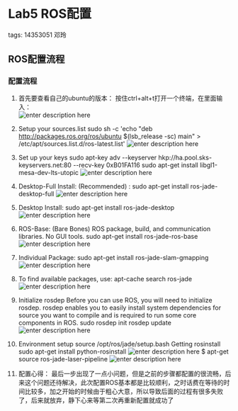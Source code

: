 # Lab5 ROS配置
tags: 14353051 邓玲


## ROS配置流程

### 配置流程
1.	首先要查看自己的ubuntu的版本：
按住ctrl+alt+t打开一个终端，在里面输入：  
![enter description here][1]

2. Setup your sources.list
sudo sh -c 'echo "deb http://packages.ros.org/ros/ubuntu $(lsb_release -sc) main" > /etc/apt/sources.list.d/ros-latest.list'
![enter description here][2]

3. Set up your keys
  sudo apt-key adv --keyserver hkp://ha.pool.sks-keyservers.net:80 --recv-key 0xB01FA116
  sudo apt-get install libgl1-mesa-dev-lts-utopic
  ![enter description here][3]

4.  Desktop-Full Install: (Recommended) : 
sudo apt-get install ros-jade-desktop-full
![enter description here][4]

5. Desktop Install:
sudo apt-get install ros-jade-desktop
![enter description here][5]

6. ROS-Base: (Bare Bones) ROS package, build, and communication libraries. No GUI tools. 
sudo apt-get install ros-jade-ros-base
![enter description here][6]

7. Individual Package:
sudo apt-get install ros-jade-slam-gmapping
![enter description here][7]

8. To find available packages, use: 
apt-cache search ros-jade
![enter description here][8]

9. Initialize rosdep
Before you can use ROS, you will need to initialize rosdep. rosdep enables you to easily install system dependencies for source you want to compile and is required to run some core components in ROS. 
sudo rosdep init
rosdep update
![enter description here][9]

10. Environment setup
source /opt/ros/jade/setup.bash
Getting rosinstall
sudo apt-get install python-rosinstall
![enter description here][10]
 $ apt-get source ros-jade-laser-pipeline
 ![enter description here][11]
 
11. 配置心得：
     最后一步出现了一点小问题，但是之前的步骤都配置的很流畅，后来这个问题还待解决，此次配置ROS基本都是比较顺利，之时话费在等待的时间比较多，加之开始的时候由于粗心大意，所以导致后面的过程有很多失败了，后来就放弃，静下心来等第二次再重新配置就成功了


  [1]: http://7xrn7f.com1.z0.glb.clouddn.com/16-11-7/6667840.jpg
  [2]: http://7xrn7f.com1.z0.glb.clouddn.com/16-11-7/84820975.jpg
  [3]: http://7xrn7f.com1.z0.glb.clouddn.com/16-11-7/84820975.jpg
  [4]: http://7xrn7f.com1.z0.glb.clouddn.com/16-11-7/16993558.jpg
  [5]: http://7xrn7f.com1.z0.glb.clouddn.com/16-11-7/8925013.jpg
  [6]: http://7xrn7f.com1.z0.glb.clouddn.com/16-11-7/61338893.jpg
  [7]: http://7xrn7f.com1.z0.glb.clouddn.com/16-11-7/50982846.jpg
  [8]: http://7xrn7f.com1.z0.glb.clouddn.com/16-11-7/61395617.jpg
  [9]: http://7xrn7f.com1.z0.glb.clouddn.com/16-11-7/3841229.jpg
  [10]: http://7xrn7f.com1.z0.glb.clouddn.com/16-11-7/2435380.jpg
  [11]: http://7xrn7f.com1.z0.glb.clouddn.com/16-11-7/20749732.jpg

